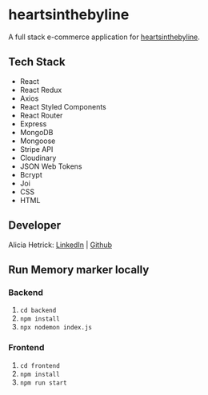 # heartsinthebyline

A full stack e-commerce application for [heartsinthebyline](https://www.etsy.com/shop/heartsinthebyline).

## Tech Stack

- React
- React Redux
- Axios
- React Styled Components
- React Router
- Express
- MongoDB
- Mongoose
- Stripe API
- Cloudinary
- JSON Web Tokens
- Bcrypt
- Joi
- CSS
- HTML

## Developer

Alicia Hetrick: [LinkedIn](https://www.linkedin.com/in/alicia-hetrick/) | [Github](https://github.com/aliciahetrick)

## Run Memory marker locally

### Backend

1. `cd backend`
2. `npm install`
3. `npx nodemon index.js`

### Frontend

1. `cd frontend`
2. `npm install`
3. `npm run start`
